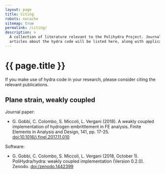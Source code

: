 ```yaml
---
layout: page
title: Citing
robots: nocache
sitemap: true
permalink: /citing/
description: >
  A collection of literature relevant to the Polihydra Project. Journal
  articles about the hydra code will be listed here, along with applications.
---
```

# {{ page.title }}

If you make use of hydra code in your research, please consider citing the
relevant publications.

<article class="biblio" markdown="1">

## Plane strain, weakly coupled

Journal paper:
* <span class="authors">G. Gobbi, C. Colombo, S. Miccoli, L. Vergani</span>
  <span class="year">(2018)</span>.
  <span class="title">A weakly coupled implementation
     of hydrogen embrittlement in FE analysis</span>.
  <span class="where">Finite Elements in Analysis and Design,
     141, pp. 17-25.</span>
  <span class="doi"><a href="https://doi.org/10.1016/j.finel.2017.11.010">doi:10.1016/j.finel.2017.11.010</a></span>

Software:
* <span class="authors">G. Gobbi, C. Colombo, S. Miccoli, L. Vergani</span>
  <span class="year">(2018, October 1)</span>.
  <span class="title">PoliHydra/hydra: weakly coupled implementation
  (Version 0.2.0)</span>.
  <span class="where">Zenodo</span>.
  <span class="doi"><a href="http://doi.org/10.5281/zenodo.1442399">doi:/zenodo.1442399</a></span>

</article>
